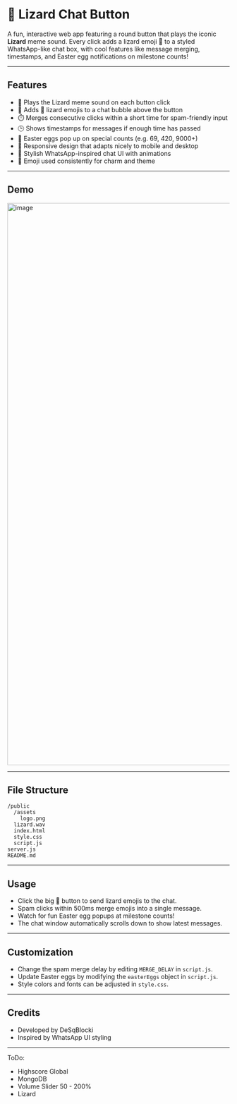 # 🦎 Lizard Chat Button

A fun, interactive web app featuring a round button that plays the iconic **Lizard** meme sound. Every click adds a lizard emoji 🦎 to a styled WhatsApp-like chat box, with cool features like message merging, timestamps, and Easter egg notifications on milestone counts!

---

## Features

- 🎵 Plays the Lizard meme sound on each button click  
- 💬 Adds 🦎 lizard emojis to a chat bubble above the button  
- ⏱️ Merges consecutive clicks within a short time for spam-friendly input  
- 🕒 Shows timestamps for messages if enough time has passed  
- 🐸 Easter eggs pop up on special counts (e.g. 69, 420, 9000+)  
- 📱 Responsive design that adapts nicely to mobile and desktop  
- 🎨 Stylish WhatsApp-inspired chat UI with animations  
- 🦎 Emoji used consistently for charm and theme  

---

## Demo

<img width="538" height="1275" alt="image" src="https://github.com/user-attachments/assets/28573f5a-4a93-428f-9663-a615c166bfde" />

---

## File Structure

```text
/public
  /assets
    logo.png
  lizard.wav
  index.html
  style.css
  script.js
server.js
README.md
```

---

## Usage

- Click the big 🦎 button to send lizard emojis to the chat.  
- Spam clicks within 500ms merge emojis into a single message.  
- Watch for fun Easter egg popups at milestone counts!  
- The chat window automatically scrolls down to show latest messages.  

---

## Customization

- Change the spam merge delay by editing `MERGE_DELAY` in `script.js`.  
- Update Easter eggs by modifying the `easterEggs` object in `script.js`.  
- Style colors and fonts can be adjusted in `style.css`.  

---

## Credits

- Developed by DeSqBlocki 
- Inspired by WhatsApp UI styling  

---


ToDo:
- Highscore Global
- MongoDB
- Volume Slider 50 - 200%
- Lizard